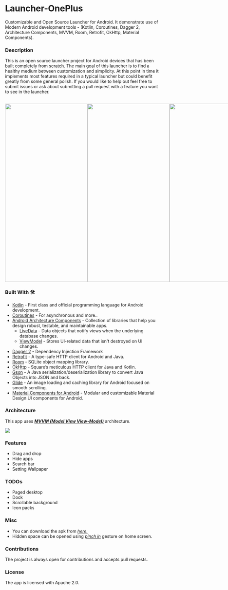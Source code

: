 # Launcher-OnePlus
Customizable and Open Source Launcher for Android. It demonstrate use of Modern Android development tools - (Kotlin, Coroutines, Dagger 2, Architecture Components, MVVM, Room, Retrofit, OkHttp, Material Components).

### Description

This is an open source launcher project for Android devices that has been built completely from scratch. The main goal of this launcher is to find a healthy medium between customization and simplicity. At this point in time it implements most features required in a typical launcher but could benefit greatly from some general polish. If you would like to help out feel free to submit issues or ask about submitting a pull request with a feature you want to see in the launcher.

<br>
<div style="display:flex;">
  <img width="270" height="585" src="https://i.imgur.com/4FOxj42.png">
  
  <img width="270" height="585" src="https://imgur.com/aSI8yo3.png">
  
  <img width="270" height="585" src="https://imgur.com/OEWJabx.png">
  
  <img width="270" height="585" src="https://imgur.com/9O01zpT.png">
  
  <img width="270" height="585" src="https://imgur.com/Yt8RpBO.png">
  
  <img width="270" height="585" src="https://imgur.com/8LcGDjP.png">
  
  <img width="270" height="585" src="https://imgur.com/nCeppax.png">
  
  <img width="270" height="585" src="https://imgur.com/pAB3kDm.png">
  
  <img width="270" height="585" src="https://miro.medium.com/max/444/1*PMjcxELLMzJ2p836PY3BnQ.gif">
  
</div>

### Built With 🛠
- [Kotlin](https://kotlinlang.org/) - First class and official programming language for Android development.
- [Coroutines](https://kotlinlang.org/docs/reference/coroutines-overview.html) - For asynchronous and more..
- [Android Architecture Components](https://developer.android.com/topic/libraries/architecture) - Collection of libraries that help you design robust, testable, and maintainable apps.
  - [LiveData](https://developer.android.com/topic/libraries/architecture/livedata) - Data objects that notify views when the underlying database changes.
  - [ViewModel](https://developer.android.com/topic/libraries/architecture/viewmodel) - Stores UI-related data that isn't destroyed on UI changes. 
- [Dagger 2](https://dagger.dev/) - Dependency Injection Framework
- [Retrofit](https://square.github.io/retrofit/) - A type-safe HTTP client for Android and Java.
- [Room](https://developer.android.com/topic/libraries/architecture/room) - SQLite object mapping library.
- [OkHttp](https://github.com/square/okhttp/) - Square’s meticulous HTTP client for Java and Kotlin.
- [Gson](https://github.com/google/gson) - A Java serialization/deserialization library to convert Java Objects into JSON and back.
- [Glide](https://github.com/bumptech/glide) - An image loading and caching library for Android focused on smooth scrolling.
- [Material Components for Android](https://github.com/material-components/material-components-android) - Modular and customizable Material Design UI components for Android.

### Architecture
This app uses [***MVVM (Model View View-Model)***](https://developer.android.com/jetpack/docs/guide#recommended-app-arch) architecture.

![](https://developer.android.com/topic/libraries/architecture/images/final-architecture.png)

### Features

  * Drag and drop
  * Hide apps
  * Search bar
  * Setting Wallpaper
  
### TODOs
  * Paged desktop
  * Dock
  * Scrollable background
  * Icon packs
  
### Misc
  * You can download the apk from [*here.*](https://github.com/AshuTyagi16/Launcher-OnePlus/blob/master/app/release/app-release.apk)<br>
  * Hidden space can be opened using [*pinch in*](https://www.iconspng.com/images/multitouchinterface-pinch-in-animation/multitouchinterface-pinch-in-animation.jpg) gesture on home screen.
  
### Contributions

The project is always open for contributions and accepts pull requests.

### License

The app is licensed with Apache 2.0.

